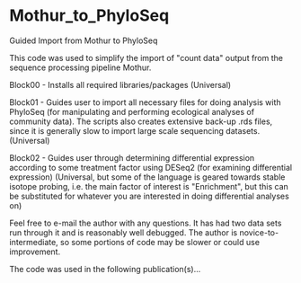 Mothur_to_PhyloSeq
==================
Guided Import from Mothur to PhyloSeq

This code was used to simplify the import of "count data" output from the sequence processing pipeline Mothur.


Block00 - Installs all required libraries/packages  (Universal)

Block01 - Guides user to import all necessary files for doing analysis with PhyloSeq (for manipulating and performing ecological analyses of community data). The scripts also creates extensive back-up .rds files, since it is generally slow to import large scale sequencing datasets.	(Universal)

Block02 - Guides user through determining differential expression according to some treatment factor using DESeq2 (for examining differential expression) (Universal, but some of the language is geared towards stable isotope probing, i.e. the main factor of interest is "Enrichment", but this can be substituted for whatever you are interested in doing differential analyses on)

Feel free to e-mail the author with any questions. It has had two data sets run through it and is reasonably well debugged. The author is novice-to-intermediate, so some portions of code may be slower or could use improvement.


The code was used in the following publication(s)...
